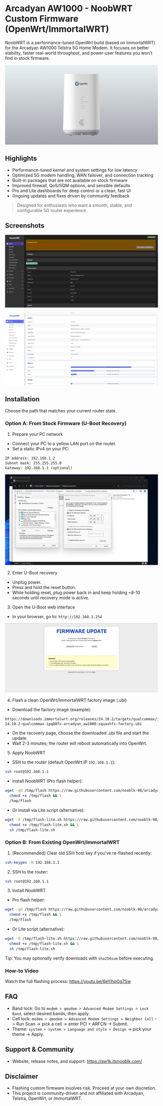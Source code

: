 # Arcadyan AW1000 - NoobWRT Custom Firmware (OpenWrt/ImmortalWRT)

NoobWRT is a performance-tuned OpenWrt build (based on ImmortalWRT) for the Arcadyan AW1000 Telstra 5G Home Modem. It focuses on better stability, faster real-world throughput, and power-user features you won't find in stock firmware.

![Dashboard Preview](/images/main.png)

## Highlights

- Performance-tuned kernel and system settings for low latency
- Optimized 5G modem handling, WAN failover, and connection tracking
- Built-in packages that are not available on stock firmware
- Improved firewall, QoS/SQM options, and sensible defaults
- Pro and Lite dashboards for deep control or a clean, fast UI
- Ongoing updates and fixes driven by community feedback

> Designed for enthusiasts who want a smooth, stable, and configurable 5G router experience.

## Screenshots

![Pro Dashboard](/images/full-dash.png)

![Pro Dashboard - Light](/images/dash-full-white.png)


## Installation

Choose the path that matches your current router state.

### Option A: From Stock Firmware (U-Boot Recovery)

1) Prepare your PC network
- Connect your PC to a yellow LAN port on the router.
- Set a static IPv4 on your PC:

```
IP address: 192.168.1.2
Subnet mask: 255.255.255.0
Gateway: 192.168.1.1 (optional)
```

![Network settings](/images/network.png)

2) Enter U-Boot recovery
- Unplug power.
- Press and hold the reset button.
- While holding reset, plug power back in and keep holding ~8-10 seconds until recovery mode is active.

3) Open the U-Boot web interface
- In your browser, go to: `http://192.168.1.254`

![U-Boot recovery](/images/uboot.png)

4) Flash a clean OpenWrt/ImmortalWRT factory image (.ubi)
- Download the factory image (example):

```
https://downloads.immortalwrt.org/releases/24.10.2/targets/qualcommax/ipq807x/immortalwrt-24.10.2-qualcommax-ipq807x-arcadyan_aw1000-squashfs-factory.ubi
```

- On the recovery page, choose the downloaded .ubi file and start the update.
- Wait 2-3 minutes; the router will reboot automatically into OpenWrt.

5) Apply NoobWRT
- SSH to the router (default OpenWrt IP `192.168.1.1`):

```bash
ssh root@192.168.1.1
```

- Install NoobWRT (Pro flash helper):

```bash
wget -qO /tmp/flash https://raw.githubusercontent.com/nooblk-98/arcadyan-aw1000-mod-firmware/main/flash/flash && \
  chmod +x /tmp/flash && \
  /tmp/flash
```

- Or install via Lite script (alternative):

```bash
wget -O /tmp/flash-lite.sh https://raw.githubusercontent.com/nooblk-98/arcadyan-aw1000-mod-firmware/refs/heads/main/flash/flash-lite.sh && \
  chmod +x /tmp/flash-lite.sh && \
  sh /tmp/flash-lite.sh
```

### Option B: From Existing OpenWrt/ImmortalWRT

1) (Recommended) Clear old SSH host key if you've re-flashed recently:

```bash
ssh-keygen -R 192.168.1.1
```

2) SSH to the router:

```bash
ssh root@192.168.1.1
```

3) Install NoobWRT
- Pro flash helper:

```bash
wget -qO /tmp/flash https://raw.githubusercontent.com/nooblk-98/arcadyan-aw1000-mod-firmware/main/flash/flash && \
  chmod +x /tmp/flash && \
  /tmp/flash
```

- Or Lite script (alternative):

```bash
wget -O /tmp/flash-lite.sh https://raw.githubusercontent.com/nooblk-98/arcadyan-aw1000-mod-firmware/refs/heads/main/flash/flash-lite.sh && \
  chmod +x /tmp/flash-lite.sh && \
  sh /tmp/flash-lite.sh
```

Tip: You may optionally verify downloads with `sha256sum` before executing.

### How-to Video

Watch the full flashing process:
https://youtu.be/6eYihpGg7Sw

## FAQ

- Band lock: Go to `modem > qmodem > Advanced Modem Settings > Lock Band`, select desired bands, then apply.
- Cell lock: `modem > qmodem > Advanced Modem Settings > Neighbor Cell` -> Run Scan -> pick a cell -> enter PCI + ARFCN -> Submit.
- Theme: `system > system > Language and style > Design` -> pick your theme -> Apply.

## Support & Community

- Website, release notes, and support: https://aw1k.itsnooblk.com/

## Disclaimer

- Flashing custom firmware involves risk. Proceed at your own discretion.
- This project is community-driven and not affiliated with Arcadyan, Telstra, OpenWrt, or ImmortalWRT.

